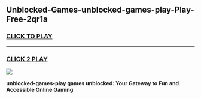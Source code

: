 
## Unblocked-Games-unblocked-games-play-Play-Free-2qr1a
<h3>
<a href="https://premium76.site?title=unblocked-games-play&ref=23A">CLICK TO PLAY</a></h3>
<hr>

<h3>
<a href="https://premium76.site?title=unblocked-games-play&ref=23A">CLICK 2 PLAY</a>
  
</h3>

<a href="https://premium76.site?title=unblocked-games-play&ref=23A"><img src="https://clearcache.store/games.png"></a>


**unblocked-games-play games unblocked: Your Gateway to Fun and Accessible Online Gaming**
